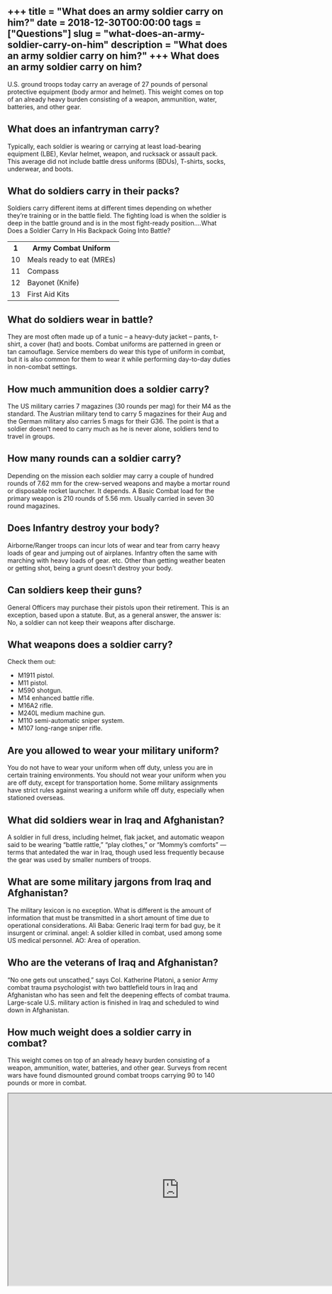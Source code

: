 +++
title = "What does an army soldier carry on him?"
date = 2018-12-30T00:00:00
tags = ["Questions"]
slug = "what-does-an-army-soldier-carry-on-him"
description = "What does an army soldier carry on him?"
+++
What does an army soldier carry on him?
---------------------------------------

U.S. ground troops today carry an average of 27 pounds of personal protective equipment (body armor and helmet). This weight comes on top of an already heavy burden consisting of a weapon, ammunition, water, batteries, and other gear.

What does an infantryman carry?
-------------------------------

Typically, each soldier is wearing or carrying at least load-bearing equipment (LBE), Kevlar helmet, weapon, and rucksack or assault pack. This average did not include battle dress uniforms (BDUs), T-shirts, socks, underwear, and boots.

What do soldiers carry in their packs?
--------------------------------------

Soldiers carry different items at different times depending on whether they’re training or in the battle field. The fighting load is when the soldier is deep in the battle ground and is in the most fight-ready position….What Does a Soldier Carry In His Backpack Going Into Battle?

<table><tr><th>1</th><th>Army Combat Uniform</th></tr><tr><td>10</td><td>Meals ready to eat (MREs)</td></tr><tr><td>11</td><td>Compass</td></tr><tr><td>12</td><td>Bayonet (Knife)</td></tr><tr><td>13</td><td>First Aid Kits</td></tr></table>

What do soldiers wear in battle?
--------------------------------

They are most often made up of a tunic – a heavy-duty jacket – pants, t-shirt, a cover (hat) and boots. Combat uniforms are patterned in green or tan camouflage. Service members do wear this type of uniform in combat, but it is also common for them to wear it while performing day-to-day duties in non-combat settings.

How much ammunition does a soldier carry?
-----------------------------------------

The US military carries 7 magazines (30 rounds per mag) for their M4 as the standard. The Austrian military tend to carry 5 magazines for their Aug and the German military also carries 5 mags for their G36. The point is that a soldier doesn’t need to carry much as he is never alone, soldiers tend to travel in groups.

How many rounds can a soldier carry?
------------------------------------

Depending on the mission each soldier may carry a couple of hundred rounds of 7.62 mm for the crew-served weapons and maybe a mortar round or disposable rocket launcher. It depends. A Basic Combat load for the primary weapon is 210 rounds of 5.56 mm. Usually carried in seven 30 round magazines.

Does Infantry destroy your body?
--------------------------------

Airborne/Ranger troops can incur lots of wear and tear from carry heavy loads of gear and jumping out of airplanes. Infantry often the same with marching with heavy loads of gear. etc. Other than getting weather beaten or getting shot, being a grunt doesn’t destroy your body.

Can soldiers keep their guns?
-----------------------------

General Officers may purchase their pistols upon their retirement. This is an exception, based upon a statute. But, as a general answer, the answer is: No, a soldier can not keep their weapons after discharge.

What weapons does a soldier carry?
----------------------------------

Check them out:

- M1911 pistol.
- M11 pistol.
- M590 shotgun.
- M14 enhanced battle rifle.
- M16A2 rifle.
- M240L medium machine gun.
- M110 semi-automatic sniper system.
- M107 long-range sniper rifle.

Are you allowed to wear your military uniform?
----------------------------------------------

You do not have to wear your uniform when off duty, unless you are in certain training environments. You should not wear your uniform when you are off duty, except for transportation home. Some military assignments have strict rules against wearing a uniform while off duty, especially when stationed overseas.

What did soldiers wear in Iraq and Afghanistan?
-----------------------------------------------

A soldier in full dress, including helmet, flak jacket, and automatic weapon said to be wearing “battle rattle,” “play clothes,” or “Mommy’s comforts” — terms that antedated the war in Iraq, though used less frequently because the gear was used by smaller numbers of troops.

What are some military jargons from Iraq and Afghanistan?
---------------------------------------------------------

The military lexicon is no exception. What is different is the amount of information that must be transmitted in a short amount of time due to operational considerations. Ali Baba: Generic Iraqi term for bad guy, be it insurgent or criminal. angel: A soldier killed in combat, used among some US medical personnel. AO: Area of operation.

Who are the veterans of Iraq and Afghanistan?
---------------------------------------------

“No one gets out unscathed,” says Col. Katherine Platoni, a senior Army combat trauma psychologist with two battlefield tours in Iraq and Afghanistan who has seen and felt the deepening effects of combat trauma. Large-scale U.S. military action is finished in Iraq and scheduled to wind down in Afghanistan.

How much weight does a soldier carry in combat?
-----------------------------------------------

This weight comes on top of an already heavy burden consisting of a weapon, ammunition, water, batteries, and other gear. Surveys from recent wars have found dismounted ground combat troops carrying 90 to 140 pounds or more in combat.

<iframe allow="accelerometer; autoplay; clipboard-write; encrypted-media; gyroscope; picture-in-picture" allowfullscreen="" class="__youtube_prefs__  epyt-is-override  no-lazyload" data-no-lazy="1" data-origheight="433" data-origwidth="770" data-skipgform_ajax_framebjll="" height="433" id="_ytid_30161" loading="lazy" src="https://www.youtube.com/embed/LKH_M2nPBKE?enablejsapi=1&autoplay=0&cc_load_policy=0&cc_lang_pref=&iv_load_policy=1&loop=0&modestbranding=0&rel=1&fs=1&playsinline=0&autohide=2&theme=dark&color=red&controls=1&" title="YouTube player" width="770"></iframe>